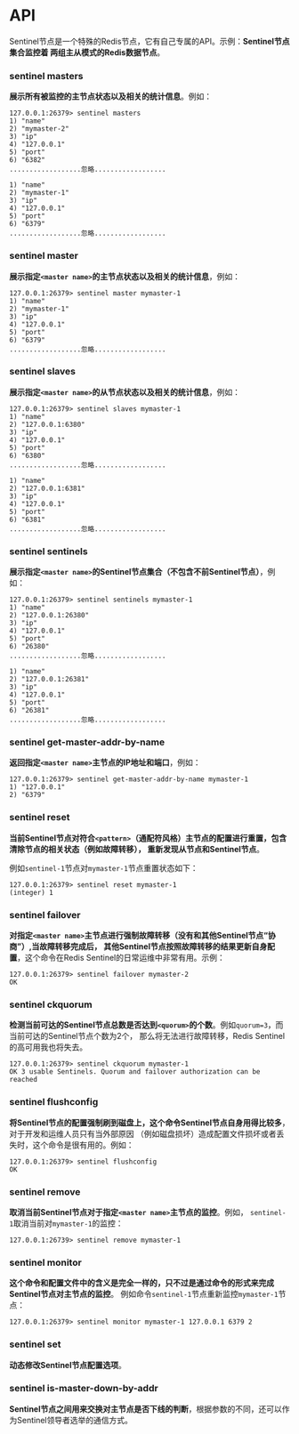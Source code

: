 API
==================================================================
Sentinel节点是一个特殊的Redis节点，它有自己专属的API。示例：**Sentinel节点集合监控着
两组主从模式的Redis数据节点**。

### sentinel masters
**展示所有被监控的主节点状态以及相关的统计信息**。例如：
```shell
127.0.0.1:26379> sentinel masters
1) "name"
2) "mymaster-2"
3) "ip"
4) "127.0.0.1"
5) "port"
6) "6382"
..................忽略..................

1) "name"
2) "mymaster-1"
3) "ip"
4) "127.0.0.1"
5) "port"
6) "6379"
..................忽略..................
```

### sentinel master <master name>
**展示指定`<master name>`的主节点状态以及相关的统计信息**，例如：
```shell
127.0.0.1:26379> sentinel master mymaster-1
1) "name"
2) "mymaster-1"
3) "ip"
4) "127.0.0.1"
5) "port"
6) "6379"
..................忽略..................
```

### sentinel slaves <master name>
**展示指定`<master name>`的从节点状态以及相关的统计信息**，例如：
```shell
127.0.0.1:26379> sentinel slaves mymaster-1
1) "name"
2) "127.0.0.1:6380"
3) "ip"
4) "127.0.0.1"
5) "port"
6) "6380"
..................忽略..................

1) "name"
2) "127.0.0.1:6381"
3) "ip"
4) "127.0.0.1"
5) "port"
6) "6381"
..................忽略..................
```

### sentinel sentinels <master name>
**展示指定`<master name>`的Sentinel节点集合（不包含不前Sentinel节点）**，例如：
```shell
127.0.0.1:26379> sentinel sentinels mymaster-1
1) "name"
2) "127.0.0.1:26380"
3) "ip"
4) "127.0.0.1"
5) "port"
6) "26380"
..................忽略..................

1) "name"
2) "127.0.0.1:26381"
3) "ip"
4) "127.0.0.1"
5) "port"
6) "26381"
..................忽略..................
```

### sentinel get-master-addr-by-name <master name>
**返回指定`<master name>`主节点的IP地址和端口**，例如：
```shell
127.0.0.1:26379> sentinel get-master-addr-by-name mymaster-1
1) "127.0.0.1"
2) "6379"
```

### sentinel reset <pattern>
**当前Sentinel节点对符合`<pattern>`（通配符风格）主节点的配置进行重置，包含清除节点的相关状态（例如故障转移），
重新发现从节点和Sentinel节点**。

例如`sentinel-1`节点对`mymaster-1`节点重置状态如下：
```shell
127.0.0.1:26379> sentinel reset mymaster-1
(integer) 1
```

### sentinel failover <master name>
**对指定`<master name>`主节点进行强制故障转移（没有和其他Sentinel节点“协商”）,当故障转移完成后，
其他Sentinel节点按照故障转移的结果更新自身配置**，这个命令在Redis Sentinel的日常运维中非常有用。示例：
```shell
127.0.0.1:26379> sentinel failover mymaster-2
OK
```

### sentinel ckquorum <master name>
**检测当前可达的Sentinel节点总数是否达到`<quorum>`的个数**。例如`quorum=3`，而当前可达的Sentinel节点个数为2个，
那么将无法进行故障转移，Redis Sentinel的高可用我也将失去。
```shell
127.0.0.1:26379> sentinel ckquorum mymaster-1
OK 3 usable Sentinels. Quorum and failover authorization can be reached
```

### sentinel flushconfig
**将Sentinel节点的配置强制刷到磁盘上，这个命令Sentinel节点自身用得比较多**，对于开发和运维人员只有当外部原因
（例如磁盘损坏）造成配置文件损坏或者丢失时，这个命令是很有用的。例如：
```shell
127.0.0.1:26379> sentinel flushconfig
OK
```

### sentinel remove <master name>
**取消当前Sentinel节点对于指定`<master name>`主节点的监控**。例如，
`sentinel-1`取消当前对`mymaster-1`的监控：
```shell
127.0.0.1:26739> sentinel remove mymaster-1
```

### sentinel monitor <master name> <ip> <port> <quorum>
**这个命令和配置文件中的含义是完全一样的，只不过是通过命令的形式来完成Sentinel节点对主节点的监控**。
例如命令`sentinel-1`节点重新监控`mymaster-1`节点：
```shell
127.0.0.1:26379> sentinel monitor mymaster-1 127.0.0.1 6379 2
```

### sentinel set <master name>
**动态修改Sentinel节点配置选项**。

### sentinel is-master-down-by-addr
**Sentinel节点之间用来交换对主节点是否下线的判断**，根据参数的不同，还可以作为Sentinel领导者选举的通信方式。

